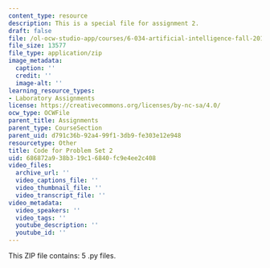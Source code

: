 ```yaml
---
content_type: resource
description: This is a special file for assignment 2.
draft: false
file: /ol-ocw-studio-app/courses/6-034-artificial-intelligence-fall-2010/686872a938b319c16840fc9e4ee2c408_lab2.zip
file_size: 13577
file_type: application/zip
image_metadata:
  caption: ''
  credit: ''
  image-alt: ''
learning_resource_types:
- Laboratory Assignments
license: https://creativecommons.org/licenses/by-nc-sa/4.0/
ocw_type: OCWFile
parent_title: Assignments
parent_type: CourseSection
parent_uid: d791c36b-92a4-99f1-3db9-fe303e12e948
resourcetype: Other
title: Code for Problem Set 2
uid: 686872a9-38b3-19c1-6840-fc9e4ee2c408
video_files:
  archive_url: ''
  video_captions_file: ''
  video_thumbnail_file: ''
  video_transcript_file: ''
video_metadata:
  video_speakers: ''
  video_tags: ''
  youtube_description: ''
  youtube_id: ''
---
```

This ZIP file contains: 5 .py files.